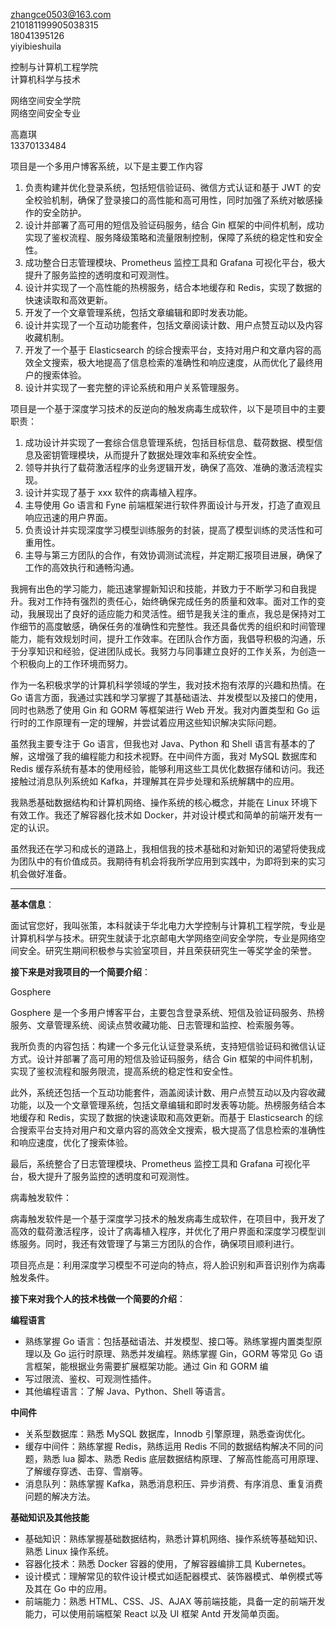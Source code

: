 zhangce0503@163.com  
210181199905038315  
18041395126  
yiyibieshuila

控制与计算机工程学院  
计算机科学与技术

网络空间安全学院  
网络空间安全专业

高嘉琪  
13370133484

项目是一个多用户博客系统，以下是主要工作内容  

1. 负责构建并优化登录系统，包括短信验证码、微信方式认证和基于 JWT 的安全校验机制，确保了登录接口的高性能和高可用性，同时加强了系统对敏感操作的安全防护。  
2. 设计并部署了高可用的短信及验证码服务，结合 Gin 框架的中间件机制，成功实现了鉴权流程、服务降级策略和流量限制控制，保障了系统的稳定性和安全性。  
3. 成功整合日志管理模块、Prometheus 监控工具和 Grafana 可视化平台，极大提升了服务监控的透明度和可观测性。  
4. 设计并实现了一个高性能的热榜服务，结合本地缓存和 Redis，实现了数据的快速读取和高效更新。  
5. 开发了一个文章管理系统，包括文章编辑和即时发表功能。  
6. 设计并实现了一个互动功能套件，包括文章阅读计数、用户点赞互动以及内容收藏机制。  
7. 开发了一个基于 Elasticsearch 的综合搜索平台，支持对用户和文章内容的高效全文搜索，极大地提高了信息检索的准确性和响应速度，从而优化了最终用户的搜索体验。  
8. 设计并实现了一套完整的评论系统和用户关系管理服务。

项目是一个基于深度学习技术的反逆向的触发病毒生成软件，以下是项目中的主要职责：  

1. 成功设计并实现了一套综合信息管理系统，包括目标信息、载荷数据、模型信息及密钥管理模块，从而提升了数据处理效率和系统安全性。  
2. 领导并执行了载荷激活程序的业务逻辑开发，确保了高效、准确的激活流程实现。  
3. 设计并实现了基于 xxx 软件的病毒植入程序。  
4. 主导使用 Go 语言和 Fyne 前端框架进行软件界面设计与开发，打造了直观且响应迅速的用户界面。  
5. 负责设计并实现深度学习模型训练服务的封装，提高了模型训练的灵活性和可重用性。  
6. 主导与第三方团队的合作，有效协调测试流程，并定期汇报项目进展，确保了工作的高效执行和通畅沟通。

我拥有出色的学习能力，能迅速掌握新知识和技能，并致力于不断学习和自我提升。我对工作持有强烈的责任心，始终确保完成任务的质量和效率。面对工作的变动，我展现出了良好的适应能力和灵活性。细节是我关注的重点，我总是保持对工作细节的高度敏感，确保任务的准确性和完整性。我还具备优秀的组织和时间管理能力，能有效规划时间，提升工作效率。在团队合作方面，我倡导积极的沟通，乐于分享知识和经验，促进团队成长。我努力与同事建立良好的工作关系，为创造一个积极向上的工作环境而努力。

作为一名积极求学的计算机科学领域的学生，我对技术抱有浓厚的兴趣和热情。在 Go 语言方面，我通过实践和学习掌握了其基础语法、并发模型以及接口的使用，同时也熟悉了使用 Gin 和 GORM 等框架进行 Web 开发。我对内置类型和 Go 运行时的工作原理有一定的理解，并尝试着应用这些知识解决实际问题。

虽然我主要专注于 Go 语言，但我也对 Java、Python 和 Shell 语言有基本的了解，这增强了我的编程能力和技术视野。在中间件方面，我对 MySQL 数据库和 Redis 缓存系统有基本的使用经验，能够利用这些工具优化数据存储和访问。我还接触过消息队列系统如 Kafka，并理解其在异步处理和系统解耦中的应用。

我熟悉基础数据结构和计算机网络、操作系统的核心概念，并能在 Linux 环境下有效工作。我还了解容器化技术如 Docker，并对设计模式和简单的前端开发有一定的认识。

虽然我还在学习和成长的道路上，我相信我的技术基础和对新知识的渴望将使我成为团队中的有价值成员。我期待有机会将我所学应用到实践中，为即将到来的实习机会做好准备。

---

**基本信息**：

面试官您好，我叫张策，本科就读于华北电力大学控制与计算机工程学院，专业是计算机科学与技术。研究生就读于北京邮电大学网络空间安全学院，专业是网络空间安全。研究生期间积极参与实验室项目，并且荣获研究生一等奖学金的荣誉。

**接下来是对我项目的一个简要介绍**：

Gosphere

Gosphere 是一个多用户博客平台，主要包含登录系统、短信及验证码服务、热榜服务、文章管理系统、阅读点赞收藏功能、日志管理和监控、检索服务等。

我所负责的内容包括：构建一个多元化认证登录系统，支持短信验证码和微信认证方式。设计并部署了高可用的短信及验证码服务，结合 Gin 框架的中间件机制，实现了鉴权流程和服务限流，提高系统的稳定性和安全性。

此外，系统还包括一个互动功能套件，涵盖阅读计数、用户点赞互动以及内容收藏功能，以及一个文章管理系统，包括文章编辑和即时发表等功能。热榜服务结合本地缓存和 Redis，实现了数据的快速读取和高效更新。而基于 Elasticsearch 的综合搜索平台支持对用户和文章内容的高效全文搜索，极大提高了信息检索的准确性和响应速度，优化了搜索体验。

最后，系统整合了日志管理模块、Prometheus 监控工具和 Grafana 可视化平台，极大提升了服务监控的透明度和可观测性。

病毒触发软件：

病毒触发软件是一个基于深度学习技术的触发病毒生成软件，在项目中，我开发了高效的载荷激活程序，设计了病毒植入程序，并优化了用户界面和深度学习模型训练服务。同时，我还有效管理了与第三方团队的合作，确保项目顺利进行。

项目亮点是：利用深度学习模型不可逆向的特点，将人脸识别和声音识别作为病毒触发条件。

**接下来对我个人的技术栈做一个简要的介绍**：

**编程语言**

- 熟练掌握 Go 语言：包括基础语法、并发模型、接口等。熟练掌握内置类型原理以及 Go 运行时原理、熟悉并发编程。熟练掌握 Gin，GORM 等常见 Go 语言框架，能根据业务需要扩展框架功能。通过 Gin 和 GORM 编
- 写过限流、鉴权、可观测性插件。
- 其他编程语言：了解 Java、Python、Shell 等语言。

**中间件**

- 关系型数据库：熟悉 MySQL 数据库，Innodb 引擎原理，熟悉查询优化。
- 缓存中间件：熟练掌握 Redis，熟练运用 Redis 不同的数据结构解决不同的问题，熟悉 lua 脚本、熟悉 Redis 底层数据结构原理、了解高性能高可用原理、了解缓存穿透、击穿、雪崩等。
- 消息队列：熟练掌握 Kafka，熟悉消息积压、异步消费、有序消息、重复消费问题的解决方法。

**基础知识及其他技能**

- 基础知识：熟练掌握基础数据结构，熟悉计算机网络、操作系统等基础知识、熟悉 Linux 操作系统。
- 容器化技术：熟悉 Docker 容器的使用，了解容器编排工具 Kubernetes。
- 设计模式：理解常见的软件设计模式如适配器模式、装饰器模式、单例模式等及其在 Go 中的应用。
- 前端能力：熟悉 HTML、CSS、JS、AJAX 等前端技能，具备一定的前端开发能力，可以使用前端框架 React 以及 UI 框架 Antd 开发简单页面。
